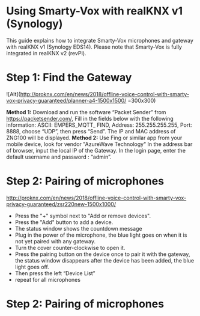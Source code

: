 # Using Smarty-Vox with realKNX v1 (Synology)

This guide explains how to integrate Smarty-Vox microphones and gateway with realKNX v1 (Synology EDS14). 
Please note that Smarty-Vox is fully integrated in realKNX v2 (revPI).

# Step 1: Find the Gateway
![Alt](http://proknx.com/en/news/2018/offline-voice-control-with-smarty-vox-privacy-guaranteed/planner-a4-1500x1500/ =300x300)

**Method 1:** Download and run the software “Packet Sender” from https://packetsender.com/,
Fill in the fields below with the following information:
ASCII: EMPERS_MQTT_ FIND, Address: 255.255.255.255, Port: 8888, choose
“UDP”, then press “Send”.
The IP and MAC address of ZNG100 will be displayed.
**Method 2:** Use Fing or similar app from your mobile device, look for vendor "AzureWave Technology"
In the address bar of browser, input the local IP of the Gateway. In the login
page, enter the default username and password : “admin”.

# Step 2: Pairing of microphones 
http://proknx.com/en/news/2018/offline-voice-control-with-smarty-vox-privacy-guaranteed/zsr220new-1500x1000/
 - Press the "+" symbol next to "Add or remove devices".
 - Press the "Add" button to add a device.
 - The status window shows the countdown message
 - Plug in the power of the microphone,  the blue light goes on when it is not yet paired with any gateway. 
- Turn the cover counter-clockwise to open it. 
- Press the pairing button on the device once to pair it with the gateway, the status window disappears after the device has been added, the blue light goes off.
- Then press the left “Device List”
- repeat for all microphones

# Step 2: Pairing of microphones 

<!--stackedit_data:
eyJoaXN0b3J5IjpbLTgwMjc2NTk0MSwzMzE3NjAyOTksNTY4OD
A0ODgxLC0yMjgwODY0NjldfQ==
-->